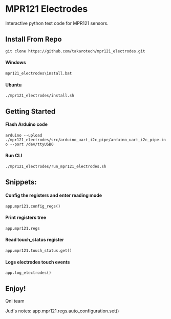 # MPR121 Electrodes
Interactive python test code for MPR121 sensors.

## Install From Repo
```
git clone https://github.com/takarotech/mpr121_electrodes.git
```
#### Windows
```mpr121_electrodes\install.bat```
#### Ubuntu
```./mpr121_electrodes/install.sh```

## Getting Started
#### Flash Arduino code
```arduino --upload ./mpr121_electrodes/src/arduino_uart_i2c_pipe/arduino_uart_i2c_pipe.ino --port /dev/ttyUSB0```
#### Run CLI
```./mpr121_electrodes/run_mpr121_electrodes.sh```

## Snippets:
#### Config the registers and enter reading mode
```app.mpr121.config_regs()```
#### Print registers tree
```app.mpr121.regs```
#### Read touch_status register
```app.mpr121.touch_status.get()```
#### Logs electrodes touch events
```app.log_electrodes()```

## Enjoy!
Qni team


Jud's notes:
app.mpr121.regs.auto_configuration.set()

